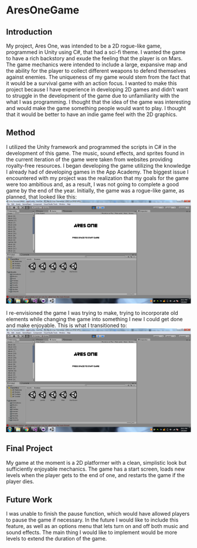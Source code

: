 # AresOneGame

## Introduction
My project, Ares One, was intended to be a 2D rogue-like game, programmed in Unity using C#, that had a sci-fi theme. I wanted the game to have a rich backstory and exude the feeling that the player is on Mars. The game mechanics were intended to include a large, expansive map and the ability for the player to collect different weapons to defend themselves against enemies. The uniqueness of my game would stem from the fact that it would be a survival game with an action focus. I wanted to make this project because I have experience in developing 2D games and didn’t want to struggle in the development of the game due to unfamiliarity with the what I was programming. I thought that the idea of the game was interesting and would make the game something people would want to play. I thought that it would be better to have an indie game feel with the 2D graphics.

## Method
I utilized the Unity framework and programmed the scripts in C# in the development of this game. The music, sound effects, and sprites found in the current iteration of the game were taken from websites providing royalty-free resources.
I began developing the game utilizing the knowledge I already had of developing games in the App Academy. The biggest issue I encountered with my project was the realization that my goals for the game were too ambitious and, as a result, I was not going to complete a good game by the end of the year. 
Initially, the game was a rogue-like game, as planned, that looked like this:
![](https://github.com/julianinla/AresOneGame/blob/master/ProjectPic6.png)

I re-envisioned the game I was trying to make, trying to incorporate old elements while changing the game into something I new I could get done and make enjoyable. 
This is what I transitioned to:
![](https://github.com/julianinla/AresOneGame/blob/master/ProjectPic6.png)

## Final Project
My game at the moment is a 2D platformer with a clean, simplistic look but sufficiently enjoyable mechanics. The game has a start screen, loads new levels when the player gets to the end of one, and restarts the game if the player dies.

## Future Work
I was unable to finish the pause function, which would have allowed players to pause the game if necessary.
In the future I would like to include this feature, as well as an options menu that lets turn on and off both music and sound effects. 
The main thing I would like to implement would be more levels to extend the duration of the game.
